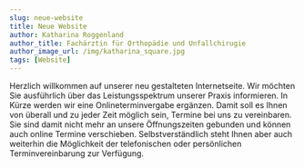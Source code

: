 ```yaml
---
slug: neue-website
title: Neue Website
author: Katharina Roggenland
author_title: Fachärztin für Orthopädie und Unfallchirugie
author_image_url: /img/katharina_square.jpg
tags: [Website]
---
```


Herzlich willkommen auf unserer neu gestalteten Internetseite.
Wir möchten Sie ausführlich über das Leistungsspektrum unserer Praxis informieren.
In Kürze werden wir eine Onlineterminvergabe ergänzen. Damit soll es Ihnen von überall und zu jeder Zeit möglich sein, Termine bei uns zu vereinbaren. Sie sind damit nicht mehr an unsere Öffnungszeiten gebunden und können auch online Termine verschieben. Selbstverständlich steht Ihnen aber auch weiterhin die Möglichkeit der telefonischen oder persönlichen Terminvereinbarung zur Verfügung.
